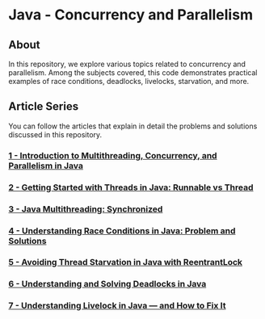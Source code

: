 # Java - Concurrency and Parallelism

## About 

In this repository, we explore various topics related to concurrency and parallelism. Among the subjects covered, this code demonstrates practical examples of race conditions, deadlocks, livelocks, starvation, and more.

## Article Series

You can follow the articles that explain in detail the problems and solutions discussed in this repository.

### [1 - Introduction to Multithreading, Concurrency, and Parallelism in Java ](https://souzaluis.com/introduction-to-multithreading-concurrency-and-parallelism-in-java)

### [2 - Getting Started with Threads in Java: Runnable vs Thread ](https://souzaluis.com/getting-started-with-threads-in-java-runnable-vs-thread)

### [3 - Java Multithreading: Synchronized ](https://souzaluis.com/java-multithreading-synchronized)

### [4 - Understanding Race Conditions in Java: Problem and Solutions ](https://souzaluis.com/understanding-race-conditions-in-java-problem-and-solutions)

### [5 - Avoiding Thread Starvation in Java with ReentrantLock ](https://souzaluis.com/avoiding-thread-starvation-in-java-with-reentrantlock)

### [6 - Understanding and Solving Deadlocks in Java ](https://souzaluis.com/understanding-and-solving-deadlocks-in-java)

### [7 - Understanding Livelock in Java — and How to Fix It ](https://souzaluis.com/understanding-livelock-in-java-and-how-to-fix-it)